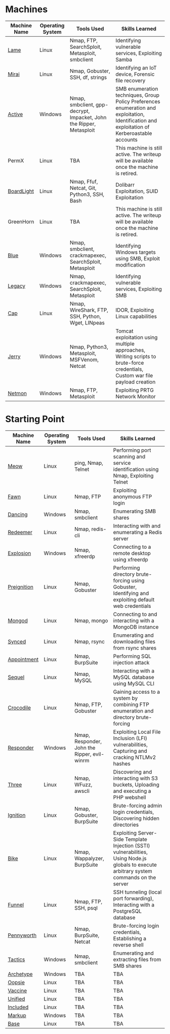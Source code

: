 # Machines

| Machine Name        | Operating System | Tools Used                        | Skills Learned                 |
|---------------------|------------------|-----------------------------------|--------------------------------|
| [Lame](./Machines/Lame/) | Linux            | Nmap, FTP, SearchSploit, Metasploit, smbclient | Identifying vulnerable services, Exploiting Samba |
| [Mirai](./Machines/Mirai/) | Linux            | Nmap, Gobuster, SSH, df, strings            | Identifying an IoT device, Forensic file recovery |
| [Active](./Machines/Active/) | Windows         | Nmap, smbclient, gpp-decrypt, Impacket, John the Ripper, Metasploit | SMB enumeration techniques, Group Policy Preferences enumeration and exploitation, Identification and exploitation of Kerberoastable accounts |
| PermX | Linux            | TBA        |  This machine is still active. The writeup will be available once the machine is retired. |
| [BoardLight](./Machines/BoardLight) | Linux            | Nmap, Ffuf, Netcat, Git, Python3, SSH, Bash | Dolibarr Exploitation, SUID Exploitation      |
| GreenHorn | Linux            | TBA             | This machine is still active. The writeup will be available once the machine is retired. |
| [Blue](./Machines/Blue) | Windows         | Nmap, smbclient, crackmapexec, SearchSploit, Metasploit | Identifying Windows targets using SMB, Exploit modification  |
| [Legacy](./Machines/Legacy) | Windows         | Nmap, crackmapexec, SearchSploit, Metasploit   | Identifying vulnerable services, Exploiting SMB          |
| [Cap](./Machines/Cap/) | Linux            | Nmap, WireShark, FTP, SSH, Python, Wget, LINpeas | IDOR, Exploiting Linux capabilities   |
| [Jerry](./Machines/Jerry) | Windows         | Nmap, Python3, Metasploit, MSFVenom, Netcat| Tomcat exploitation using multiple approaches, Writing scripts to brute-force credentials, Custom war file payload creation |
| [Netmon](./Machines/Netmon/) | Windows | Nmap, FTP, Metasploit | Exploiting PRTG Network Monitor |

# Starting Point

| Machine Name        | Operating System | Tools Used                        | Skills Learned                 |
|---------------------|------------------|-----------------------------------|--------------------------------|
| [Meow](./Starting%20Point/Tier%200/Meow/) | Linux | ping, Nmap, Telnet | Performing port scanning and service identification using Nmap, Exploiting Telnet|
| [Fawn](./Starting%20Point/Tier%200/Fawn/) | Linux | Nmap, FTP | Exploiting anonymous FTP login |
| [Dancing](./Starting%20Point/Tier%200/Dancing/) | Windows | Nmap, smbclient | Enumerating SMB shares |
| [Redeemer](./Starting%20Point/Tier%200/Redeemer/) | Linux | Nmap, redis-cli | Interacting with and enumerating a Redis server |
| [Explosion](./Starting%20Point/Tier%200/Explosion/) | Windows | Nmap, xfreerdp | Connecting to a remote desktop using xfreerdp |
| [Preignition](./Starting%20Point/Tier%200/Preignition/) | Linux | Nmap, Gobuster | Performing directory brute-forcing using Gobuster, Identifying and exploiting default web credentials |
| [Mongod](./Starting%20Point/Tier%200/Mongod/) | Linux | Nmap, mongo | Connecting to and interacting with a MongoDB instance |
| [Synced](./Starting%20Point/Tier%200/Synced/) | Linux | Nmap, rsync | Enumerating and downloading files from rsync shares |
| [Appointment](./Starting%20Point/Tier%201/Appointment/) | Linux | Nmap, BurpSuite | Performing SQL injection attack |
| [Sequel](./Starting%20Point/Tier%201/Sequel/) | Linux | Nmap, MySQL | Interacting with a MySQL database using MySQL CLI |
| [Crocodile](./Starting%20Point/Tier%201/Crocodile/) | Linux | Nmap, FTP, Gobuster| Gaining access to a system by combining FTP enumeration and directory brute-forcing |
| [Responder](./Starting%20Point/Tier%201/Responder/) | Windows | Nmap, Responder, John the Ripper, evil-winrm | Exploiting Local File Inclusion (LFI) vulnerabilities, Capturing and cracking NTLMv2 hashes |
| [Three](./Starting%20Point/Tier%201/Three/) | Linux | Nmap, WFuzz, awscli | Discovering and interacting with S3 buckets, Uploading and executing a PHP webshell |
| [Ignition](./Starting%20Point/Tier%201/Ignition/) | Linux | Nmap, Gobuster, BurpSuite | Brute-forcing admin login credentials, Discovering hidden directories |
| [Bike](./Starting%20Point/Tier%201/Bike/) | Linux | Nmap, Wappalyzer, BurpSuite | Exploiting Server-Side Template Injection (SSTI) vulnerabilities, Using Node.js globals to execute arbitrary system commands on the server |
| [Funnel](./Starting%20Point/Tier%201/Funnel/) | Linux | Nmap, FTP, SSH, psql | SSH tunneling (local port forwarding), Interacting with a PostgreSQL database |
| [Pennyworth](./Starting%20Point/Tier%201/Pennyworth/) | Linux | Nmap, BurpSuite, Netcat | Brute-forcing login credentials, Establishing a reverse shell |
| [Tactics](./Starting%20Point/Tier%201/Tactics/) | Windows | Nmap, smbclient | Enumerating and extracting files from SMB shares |
| [Archetype](./Starting%20Point/Tier%202/Archetype/) | Windows | TBA | TBA |
| [Oopsie](./Starting%20Point/Tier%202/Oopsie/) | Linux | TBA | TBA |
| [Vaccine](./Starting%20Point/Tier%202/Vaccine/) | Linux | TBA | TBA |
| [Unified](./Starting%20Point/Tier%202/Unified/) | Linux | TBA | TBA |
| [Included](./Starting%20Point/Tier%202/Included/) | Linux | TBA | TBA |
| [Markup](./Starting%20Point/Tier%202/Markup/) | Windows | TBA | TBA |
| [Base](./Starting%20Point/Tier%202/Base/) | Linux | TBA | TBA |